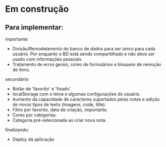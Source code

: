 # Em construção


## Para implementar: 
importante:
 - Divisão/Remodelamento do banco de dados para ser único para cada usuário. Por enquanto o BD está sendo compartilhado e não deve ser usado com informações pessoais
 - Tratamento de erros gerais, como de formulários e bloqueio de remoção de itens.

secundário:
 - Botão de 'favorito' e 'fixado'.
 - localStorage com o tema e algumas configurações do usuário.
 - Aumento da capacidade de caracteres suportados pelas notas e adição de novos tipos de texto (imagens, code, title).
 - Filtro por favorito, data de criação, importante.
 - Cores por categorias.
 - Categoria pré-selecionada ao criar nova nota.

finalizando: 
- Deploy da aplicação
